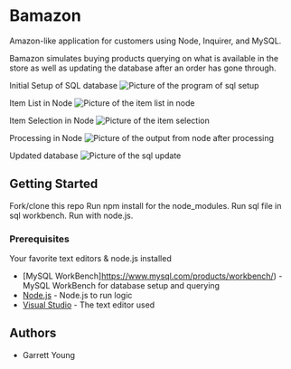 # Bamazon

Amazon-like application for customers using Node, Inquirer, and MySQL.

Bamazon simulates buying products querying on what is available in the store as well as updating the database after an order has gone through. 

Initial Setup of SQL database
![Picture of the program of sql setup](https://i.lensdump.com/i/WDMQbo.png)

Item List in Node
![Picture of the item list in node](https://i.lensdump.com/i/WDMgrx.png)

Item Selection in Node
![Picture of the item selection](https://i.lensdump.com/i/WDMjka.png)

Processing in Node
![Picture of the output from node after processing](https://i.lensdump.com/i/WDM0le.png)

Updated database
![Picture of the sql update](https://i.lensdump.com/i/WDM9t9.png)

## Getting Started

Fork/clone this repo 
Run npm install for the node_modules.
Run sql file in sql workbench.
Run with node.js.

### Prerequisites

Your favorite text editors & node.js installed

* [MySQL WorkBench]https://www.mysql.com/products/workbench/) - MySQL WorkBench for database setup and querying
* [Node.js](https://nodejs.org/en/) - Node.js to run logic
* [Visual Studio](https://visualstudio.microsoft.com/) - The text editor used


## Authors

* Garrett Young

